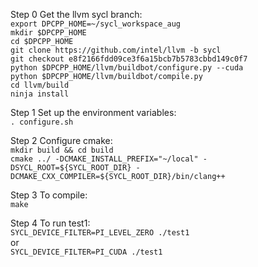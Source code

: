 Step 0 Get the llvm sycl branch:   
`export DPCPP_HOME=~/sycl_workspace_aug`   
`mkdir $DPCPP_HOME`   
`cd $DPCPP_HOME`   
`git clone https://github.com/intel/llvm -b sycl`   
`git checkout e8f2166fdd09ce3f6a15bcb7b5783cbbd149c0f7`    
`python $DPCPP_HOME/llvm/buildbot/configure.py --cuda`   
`python $DPCPP_HOME/llvm/buildbot/compile.py`     
`cd llvm/build`     
`ninja install`
   
Step 1 Set up the environment variables:     
`. configure.sh`    
   
Step 2 Configure cmake:   
`mkdir build && cd build`         
`cmake ../ -DCMAKE_INSTALL_PREFIX="~/local" -DSYCL_ROOT=${SYCL_ROOT_DIR} -DCMAKE_CXX_COMPILER=${SYCL_ROOT_DIR}/bin/clang++`   
   
Step 3 To compile:   
`make`   
   
Step 4 To run test1:   
`SYCL_DEVICE_FILTER=PI_LEVEL_ZERO ./test1`  
or    
`SYCL_DEVICE_FILTER=PI_CUDA ./test1`  

